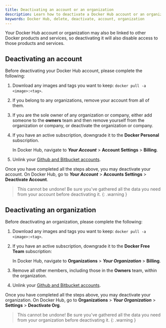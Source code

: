 ```yaml
---
title: Deactivating an account or an organization
description: Learn how to deactivate a Docker Hub account or an organization
keywords: Docker Hub, delete, deactivate, account, organization
---
```


Your Docker Hub account or organization may also be linked to other Docker products and services, so deactivating it will also disable access to those products and services.

## Deactivating an account

Before deactivating your Docker Hub account, please complete the following:

1. Download any images and tags you want to keep:
   `docker pull -a <image>:<tag>`.

2. If you belong to any organizations, remove your account from all of them.

3. If you are the sole owner of any organization or company, either add someone to the **owners** team and then remove yourself from the organization or company, or deactivate the organization or company.

4. If you have an active subscription, downgrade it to the **Docker Personal** subscription.

      In Docker Hub, navigate to **_Your Account_** > **Account Settings** > **Billing**.

5. Unlink your [Github and Bitbucket accounts](../docker-hub/builds/link-source.md#unlink-a-github-user-account).

Once you have completed all the steps above, you may deactivate your account. On Docker Hub, go to **_Your Account_** > **Accounts Settings** > **Deactivate Account**.

> This cannot be undone! Be sure you've gathered all the data you need from your account before deactivating it.
{: .warning }


## Deactivating an organization

Before deactivating an organization, please complete the following:

1. Download any images and tags you want to keep:
  `docker pull -a <image>:<tag>`.

2. If you have an active subscription, downgrade it to the **Docker Free Team** subscription:

      In Docker Hub, navigate to **Organizations** > **_Your Organization_** > **Billing**.

3. Remove all other members, including those in the **Owners** team, within the organization.

4. Unlink your [Github and Bitbucket accounts](../docker-hub/builds/link-source.md#unlink-a-github-user-account).

Once you have completed all the steps above, you may deactivate your organization. On Docker Hub, go to **Organizations** > **_Your Organization_** > **Settings** > **Deactivate Org**.

> This cannot be undone! Be sure you've gathered all the data you need from your organization before deactivating it.
{: .warning }
